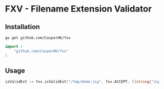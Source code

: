 # FXV - Filename Extension Validator

## Installation
```bash
go get github.com/CasperHK/fxv
```
```go
import (
    "github.com/CasperHK/fxv"
)
```

## Usage
```go
isValidExt := fxv.isValidExt("/tmp/demo.zip", fxv.ACCEPT, []string{"zip", "7zip", "rar"})
```
